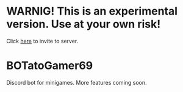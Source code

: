 # WARNIG! This is an experimental version. Use at your own risk!

Click [here](https://discordapp.com/oauth2/authorize?client_id=658297108167655464&scope=bot&permissions=67648) to invite to server.

# BOTatoGamer69
Discord bot for minigames. More features coming soon.